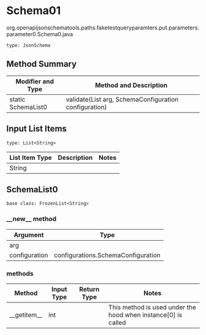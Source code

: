 # Schema01
org.openapijsonschematools.paths.faketestqueryparamters.put.parameters.parameter0.Schema0.java
```
type: JsonSchema
```

## Method Summary
| Modifier and Type | Method and Description |
| ----------------- | ---------------------- |
| static SchemaList0 | validate(List<String> arg, SchemaConfiguration configuration) |

## Input List Items
```
type: List<String>
```
List Item Type | Description | Notes
-------------------- | ------------- | -------------
String |  |

## SchemaList0
```
base class: FrozenList<String>
```
### &lowbar;&lowbar;new&lowbar;&lowbar; method
Argument | Type
-------- | ------
arg      | 
configuration | configurations.SchemaConfiguration

### methods
Method | Input Type | Return Type | Notes
------ | ---------- | ----------- | ------
&lowbar;&lowbar;getitem&lowbar;&lowbar; | int |  | This method is used under the hood when instance[0] is called
